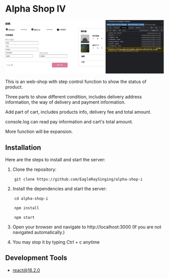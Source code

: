 # Alpha Shop IV

![Cover Page](./public/alpha-shop-IV.jpg)

This is an web-shop with step control function to show the status of product.

Three parts to show different condition, includes delivery address information, the way of delivery and payment information.

Add part of cart, includes products info, delivery fee and total amount.

console.log can read pay information and cart's total amount.

More function will be expansion.

## Installation

Here are the steps to install and start the server:

1. Clone the repository:

```
    git clone https://github.com/EagleRaySinging/alpha-shop-i
```

2. Install the dependencies and start the server:

```
    cd alpha-shop-i
```

```
    npm install
```

```
    npm start
```

3. Open your browser and navigate to http://localhost:3000
   (If you are not navigated automatically.)

4. You may stop it by typing Ctrl + c anytime

## Development Tools

- react@18.2.0
